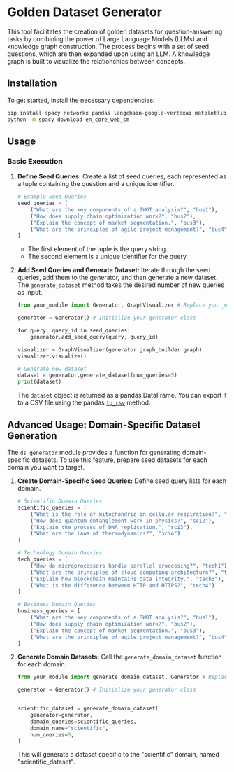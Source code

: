 # Golden Dataset Generator

This tool facilitates the creation of golden datasets for question-answering tasks by combining the power of Large Language Models (LLMs) and knowledge graph construction. The process begins with a set of seed questions, which are then expanded upon using an LLM.  A knowledge graph is built to visualize the relationships between concepts.

## Installation

To get started, install the necessary dependencies:

```bash
pip install spacy networkx pandas langchain-google-vertexai matplotlib
python -m spacy download en_core_web_sm
```

## Usage

### Basic Execution

1.  **Define Seed Queries:** Create a list of seed queries, each represented as a tuple containing the question and a unique identifier.

    ```python
    # Example Seed Queries
    seed_queries = [
        ("What are the key components of a SWOT analysis?", "bus1"),
        ("How does supply chain optimization work?", "bus2"),
        ("Explain the concept of market segmentation.", "bus3"),
        ("What are the principles of agile project management?", "bus4")
    ]
    ```

    *   The first element of the tuple is the query string.
    *   The second element is a unique identifier for the query.

2.  **Add Seed Queries and Generate Dataset:** Iterate through the seed queries, add them to the generator, and then generate a new dataset.  The `generate_dataset` method takes the desired number of new queries as input.

    ```python
    from your_module import Generator, GraphVisualizer # Replace your_module

    generator = Generator() # Initialize your generator class

    for query, query_id in seed_queries:
        generator.add_seed_query(query, query_id)

    visualizer = GraphVisualizer(generator.graph_builder.graph)
    visualizer.visualize()

    # Generate new dataset
    dataset = generator.generate_dataset(num_queries=5)
    print(dataset)
    ```

    The `dataset` object is returned as a pandas DataFrame.  You can export it to a CSV file using the pandas [`to_csv`](https://pandas.pydata.org/docs/reference/api/pandas.DataFrame.to_csv.html) method.

## Advanced Usage: Domain-Specific Dataset Generation

The `ds_generator` module provides a function for generating domain-specific datasets. To use this feature, prepare seed datasets for each domain you want to target.

1.  **Create Domain-Specific Seed Queries:**  Define seed query lists for each domain.

    ```python
    # Scientific Domain Queries
    scientific_queries = [
        ("What is the role of mitochondria in cellular respiration?", "sci1"),
        ("How does quantum entanglement work in physics?", "sci2"),
        ("Explain the process of DNA replication.", "sci3"),
        ("What are the laws of thermodynamics?", "sci4")
    ]

    # Technology Domain Queries
    tech_queries = [
        ("How do microprocessors handle parallel processing?", "tech1"),
        ("What are the principles of cloud computing architecture?", "tech2"),
        ("Explain how blockchain maintains data integrity.", "tech3"),
        ("What is the difference between HTTP and HTTPS?", "tech4")
    ]

    # Business Domain Queries
    business_queries = [
        ("What are the key components of a SWOT analysis?", "bus1"),
        ("How does supply chain optimization work?", "bus2"),
        ("Explain the concept of market segmentation.", "bus3"),
        ("What are the principles of agile project management?", "bus4")
    ]
    ```

2.  **Generate Domain Datasets:** Call the `generate_domain_dataset` function for each domain.

    ```python
    from your_module import generate_domain_dataset, Generator # Replace your_module

    generator = Generator() # Initialize your generator class


    scientific_dataset = generate_domain_dataset(
        generator=generator,
        domain_queries=scientific_queries,
        domain_name="scientific",
        num_queries=5,
    )
    ```

    This will generate a dataset specific to the "scientific" domain, named "scientific_dataset".

